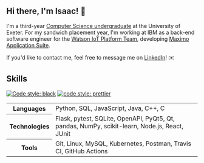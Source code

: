 ## Hi there, I'm Isaac! 👋

I'm a third-year [Computer Science undergraduate](https://www.exeter.ac.uk/undergraduate/courses/computerscience/comsci/)
at the University of Exeter. For my sandwich placement year, I'm working at IBM as a back-end software engineer for the [Watson IoT Platform Team](https://internetofthings.ibmcloud.com/), developing
[Maximo Application Suite](https://www.ibm.com/uk-en/products/maximo).

If you'd like to contact me, feel free to message me on
[LinkedIn](https://www.linkedin.com/in/isaaccheng9)! ✉️

## Skills

[![Code style: black](https://img.shields.io/badge/code%20style-black-000000.svg)](https://github.com/psf/black)
[![code style: prettier](https://img.shields.io/badge/code_style-prettier-ff69b4.svg)](https://github.com/prettier/prettier)

<table>
  <tr>
    <th>Languages</th>
    </p>
    <td>Python, SQL, JavaScript, Java, C++, C</td>
  </tr>
  <tr>
    <th>Technologies</th>
    <td>Flask, pytest, SQLite, OpenAPI, PyQt5, Qt, pandas, NumPy, scikit-learn, Node.js, React, JUnit
  </td>
  <tr>
    <th>Tools</th>
    <td>Git, Linux, MySQL, Kubernetes, Postman, Travis CI, GitHub Actions
  </td>
  </tr>
</table>
